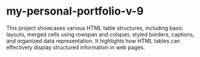 # my-personal-portfolio-v-9
This project showcases various HTML table structures, including basic layouts, merged cells using rowspan and colspan, styled borders, captions, and organized data representation. It highlights how HTML tables can effectively display structured information in web pages.

